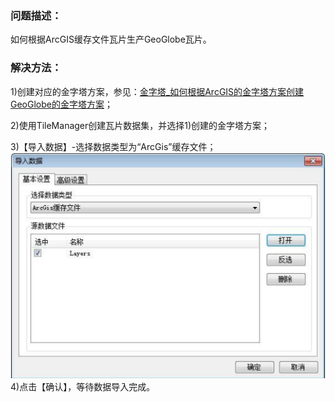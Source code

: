 ### 问题描述： ###
如何根据ArcGIS缓存文件瓦片生产GeoGlobe瓦片。


### 解决方法： ###
1)创建对应的金字塔方案，参见：[金字塔_如何根据ArcGIS的金字塔方案创建GeoGlobe的金字塔方案](https://github.com/GeoStar2018/GeoStarFAQ/blob/master/GeoGlobe/TileManager/%E7%93%A6%E7%89%87%E7%94%9F%E4%BA%A7/%E9%87%91%E5%AD%97%E5%A1%94_%E5%A6%82%E4%BD%95%E6%A0%B9%E6%8D%AEArcGIS%E7%9A%84%E9%87%91%E5%AD%97%E5%A1%94%E6%96%B9%E6%A1%88%E5%88%9B%E5%BB%BAGeoGlobe%E7%9A%84%E9%87%91%E5%AD%97%E5%A1%94%E6%96%B9%E6%A1%88.md)；

2)使用TileManager创建瓦片数据集，并选择1)创建的金字塔方案；    

3)【导入数据】-选择数据类型为“ArcGis”缓存文件；  
![](picture/p11.png)  
4)点击【确认】，等待数据导入完成。